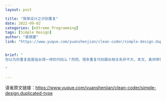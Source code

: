 ```yaml
---
layout: post

title: "简单设计之识别重复"
date: 2022-09-02
categories: [eXtreme Programming]
tags: [Simple Design]
author: "袁慎建"
link: "https://www.yuque.com/yuanshenjian/clean-coder/simple-design.duplicated-type"


brief: "
你以为的重复就是指长得一样的代码么？然而，很多重复代码跟长相关系并不大，本文，袁帅带你透过外貌看代码，聊一聊6中重复。

"

---
```


语雀原文链接：<https://www.yuque.com/yuanshenjian/clean-coder/simple-design.duplicated-type>
